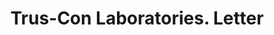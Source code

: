 ---
doi: 10.7916/D8F209RB
date_other: '1913'
date_other_textual: '1913'
form: correspondence
genre:
- Letters (correspondence)
name:
- Trus-Con Laboratories
object_in_context_url: https://biggert.cul.columbia.edu/items/view/ave_biggert_00622
subject_hierarchical_geographic:
- Detroit, Michigan, United States
subject_name:
- Trus-Con Laboratories
title: Trus-Con Laboratories. Letter
sort_title: Trus-Con Laboratories. Letter
call_number: ave_biggert_00622
coordinates:
- 42.331388888888895,-83.04583333333333
pid: ave_biggert_00622
identifiers: ave_biggert_00622
thumbnail: https://derivativo-3.library.columbia.edu/iiif/2/ldpd:343704/full/!256,256/0/native.jpg
permalink: /biggert/ave_biggert_00622/
layout: iiif-image-page
---